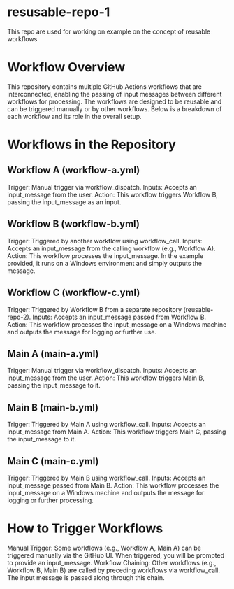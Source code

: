 # resusable-repo-1
  This repo are used for working on example on the concept of reusable workflows

# Workflow Overview
  This repository contains multiple GitHub Actions workflows that are interconnected, enabling the passing of input messages between different workflows for processing. The workflows are designed to be reusable 
  and can be triggered manually or by other workflows. Below is a breakdown of each workflow and its role in the overall setup.

# Workflows in the Repository
## Workflow A (workflow-a.yml)
   Trigger: Manual trigger via workflow_dispatch.
   Inputs: Accepts an input_message from the user.
   Action: This workflow triggers Workflow B, passing the input_message as an input.
## Workflow B (workflow-b.yml)
   Trigger: Triggered by another workflow using workflow_call.
   Inputs: Accepts an input_message from the calling workflow (e.g., Workflow A).
   Action: This workflow processes the input_message. In the example provided, it runs on a Windows environment and simply outputs the message.
## Workflow C (workflow-c.yml)
   Trigger: Triggered by Workflow B from a separate repository (reusable-repo-2).
   Inputs: Accepts an input_message passed from Workflow B.
   Action: This workflow processes the input_message on a Windows machine and outputs the message for logging or further use.
## Main A (main-a.yml)
   Trigger: Manual trigger via workflow_dispatch.
   Inputs: Accepts an input_message from the user.
   Action: This workflow triggers Main B, passing the input_message to it.
## Main B (main-b.yml)
   Trigger: Triggered by Main A using workflow_call.
   Inputs: Accepts an input_message from Main A.
   Action: This workflow triggers Main C, passing the input_message to it.
## Main C (main-c.yml)
   Trigger: Triggered by Main B using workflow_call.
   Inputs: Accepts an input_message passed from Main B.
   Action: This workflow processes the input_message on a Windows machine and outputs the message for logging or further processing.

# How to Trigger Workflows
  Manual Trigger: Some workflows (e.g., Workflow A, Main A) can be triggered manually via the GitHub UI. When triggered, you will be prompted to provide an input_message.
  Workflow Chaining: Other workflows (e.g., Workflow B, Main B) are called by preceding workflows via workflow_call. The input message is passed along through this chain.

